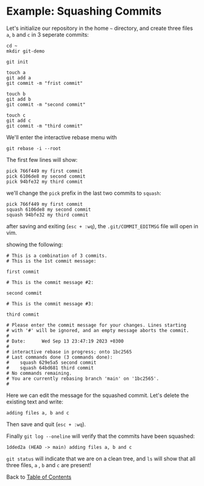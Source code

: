
# Example: Squashing Commits

Let's initialize our repository in the home `~` directory, and create three files `a`, `b` and `c` in 3 seperate commits:

```shell
cd ~
mkdir git-demo

git init

touch a
git add a
git commit -m "frist commit"

touch b
git add b
git commit -m "second commit"

touch c
git add c
git commit -m "third commit"
```

We'll enter the interactive rebase menu with

```shell
git rebase -i --root
```

The first few lines will show:

```text
pick 766f449 my first commit
pick 6106de8 my second commit
pick 94bfe32 my third commit
```

we'll change the `pick` prefix in the last two commits to `squash`:

```text
pick 766f449 my first commit
squash 6106de8 my second commit
squash 94bfe32 my third commit
```

after saving and exiting (`esc + :wq`), the `.git/COMMIT_EDITMSG` file will open in vim.

showing the following:

```text
# This is a combination of 3 commits.
# This is the 1st commit message:

first commit

# This is the commit message #2:

second commit

# This is the commit message #3:

third commit

# Please enter the commit message for your changes. Lines starting
# with '#' will be ignored, and an empty message aborts the commit.
#
# Date:      Wed Sep 13 23:47:19 2023 +0300
#
# interactive rebase in progress; onto 1bc2565
# Last commands done (3 commands done):
#    squash 629e5a5 second commit
#    squash 64bd681 third commit
# No commands remaining.
# You are currently rebasing branch 'main' on '1bc2565'.
#
```

Here we can edit the message for the squashed commit. Let's delete the existing text and write:

```text
adding files a, b and c
```

Then save and quit (`esc + :wq`).

Finally `git log --oneline` will verify that the commits have been squashed:

```text
1dded2a (HEAD -> main) adding files a, b and c
```

`git status` will indicate that we are on a clean tree, and `ls` will show that all three files, `a` , `b` and `c` are present!

Back to [Table of Contents](../README.md#table-of-contents)
